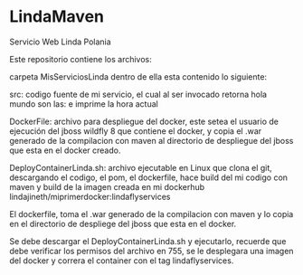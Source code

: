 # LindaMaven

Servicio Web Linda Polania

Este repositorio contiene los archivos:

carpeta MisServiciosLinda dentro de ella esta contenido lo siguiente:

src: codigo fuente de mi servicio, el cual al ser invocado retorna hola mundo son las: e imprime la hora actual

DockerFile: archivo para despliegue del docker, este setea el usuario de ejecución del jboss wildfly 8 que contiene el docker, y copia el .war generado de la compilacion con maven al directorio de despliegue del jboss que esta en el docker creado.

DeployContainerLinda.sh: archivo ejecutable en Linux que clona el git, descargando el codigo, el pom, el dockerfile, hace build del mi codigo con maven y build de la imagen creada en mi dockerhub lindajineth/miprimerdocker:lindaflyservices

El dockerfile, toma el .war generado de la compilacion con maven y lo copia en el directorio de despliege del jboss que esta en el docker.

Se debe descargar el DeployContainerLinda.sh y ejecutarlo, recuerde que debe verificar los permisos del archivo en 755, se le desplegara una imagen del docker y correra el container con el tag lindaflyservices.


